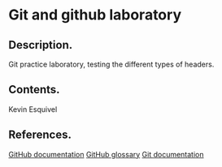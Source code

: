 # Git and github laboratory

## Description.

Git practice laboratory, testing the different types of headers.

## Contents.

Kevin Esquivel

## References.

[GitHub documentation](https://docs.github.com/en)
[GitHub glossary](https://docs.github.com/en/get-started/learning-about-github/github-glossary)
[Git documentation](https://git-scm.com/doc)
